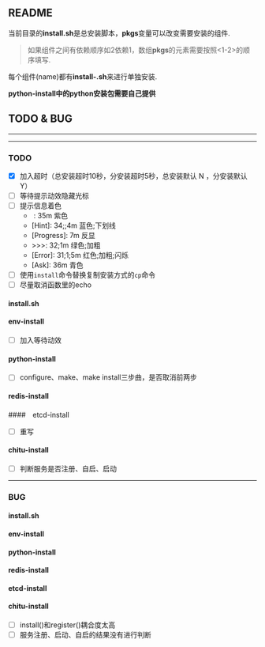 ## README

当前目录的**install.sh**是总安装脚本，**pkgs**变量可以改变需要安装的组件.

> 如果组件之间有依赖顺序如2依赖1，数组**pkgs**的元素需要按照<1-2>的顺序填写.

每个组件(name)都有**install-<name>.sh**来进行单独安装.

**python-install中的python安装包需要自己提供**



## TODO & BUG

---

---

### TODO

- [x] 加入超时（总安装超时10秒，分安装超时5秒，总安装默认 N ，分安装默认 Y）
- [ ] 等待提示动效隐藏光标
- [ ] 提示信息着色
    - ​	: 35m             紫色
    - \[Hint]: 34;;4m        蓝色;下划线
    - \[Progress]: 7m      反显
    - \>>>: 32;1m            绿色;加粗
    - \[Error]: 31;1;5m    红色;加粗;闪烁
    - \[Ask]: 36m            青色
- [ ] 使用`install`命令替换复制安装方式的`cp`命令
- [ ] 尽量取消函数里的echo

#### install.sh



#### env-install

- [ ] 加入等待动效


#### python-install

- [ ] configure、make、make install三步曲，是否取消前两步



#### redis-install



####　etcd-install

- [ ] 重写


#### chitu-install

- [ ] 判断服务是否注册、自启、启动

  

---



### BUG

#### install.sh



#### env-install



#### python-install



#### redis-install



#### etcd-install



#### chitu-install

- [ ] install()和register()耦合度太高
- [ ] 服务注册、启动、自启的结果没有进行判断
